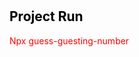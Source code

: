 # <h2 style="color:black">Project Run</h2>

<span style="color:red">Npx guess-guesting-number</span>
